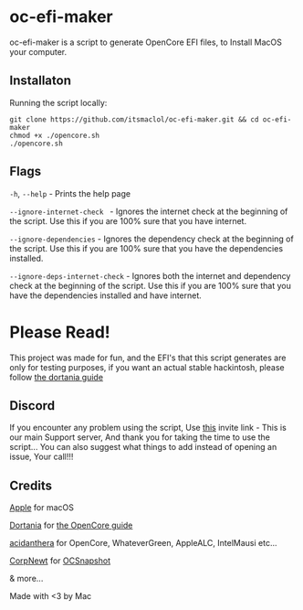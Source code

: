 # oc-efi-maker
oc-efi-maker is a script to generate OpenCore EFI files, to Install MacOS your computer.
## Installaton
Running the script locally:
```
git clone https://github.com/itsmaclol/oc-efi-maker.git && cd oc-efi-maker
chmod +x ./opencore.sh
./opencore.sh
```
## Flags
`-h`, `--help` - Prints the help page

`--ignore-internet-check ` - Ignores the internet check at the beginning of the script. Use this if you are 100% sure that you have internet.

`--ignore-dependencies` - Ignores the dependency check at the beginning of the script. Use this if you are 100% sure that you have the dependencies installed.

`--ignore-deps-internet-check` - Ignores both the internet and dependency check at the beginning of the script. Use this if you are 100% sure that you have the dependencies installed and have internet.

# Please Read!
This project was made for fun, and the EFI's that this script generates are only for testing purposes, if you want an actual stable hackintosh, please follow [the dortania guide](https://dortania.github.io/OpenCore-Install-Guide)

## Discord
If you encounter any problem using the script, Use [this](https://discord.gg/DKcuujJ6nt) invite link - This is our main Support server, And thank you for taking the time to use the script...
You can also suggest what things to add instead of opening an issue, Your call!!!

## Credits
[Apple](https://apple.com) for macOS

[Dortania](https://github.com/dortania) for [the OpenCore guide](https://dortania.github.io/OpenCore-Install-Guide)

[acidanthera](https://github.com/acidanthera) for OpenCore, WhateverGreen, AppleALC, IntelMausi etc...

[CorpNewt](https://github.com/corpnewt) for [OCSnapshot](https://github.com/corpnewt/OCSnapshot)

& more...

Made with <3 by Mac
